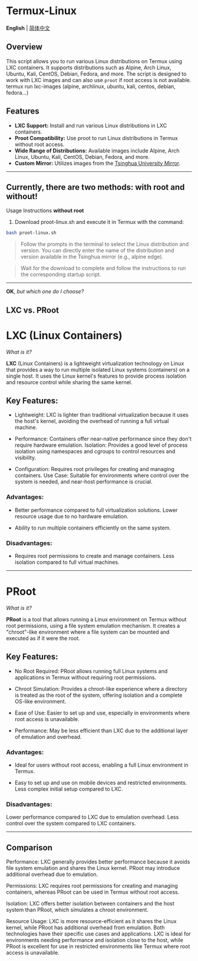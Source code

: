# Termux-Linux
**English** | [简体中文](README_CN.md)

## Overview
This script allows you to run various Linux distributions on Termux using LXC containers. It supports distributions such as Alpine, Arch Linux, Ubuntu, Kali, CentOS, Debian, Fedora, and more. The script is designed to work with LXC images and can also use `proot` if root access is not available.
termux run lxc-images (alpine, archlinux, ubuntu, kali, centos, debian, fedora...)

## Features
- **LXC Support:** Install and run various Linux distributions in LXC containers.
- **Proot Compatibility:** Use proot to run Linux distributions in Termux without root access.
- **Wide Range of Distributions:** Available images include Alpine, Arch Linux, Ubuntu, Kali, CentOS, Debian, Fedora, and more.
- **Custom Mirror:** Utilizes images from the [Tsinghua University Mirror](https://mirrors.tuna.tsinghua.edu.cn/lxc-images/images/).

-----

## Currently, there are two methods: with root and without!

Usage Instructions **without root**
1. Download proot-linux.sh and execute it in Termux with the command:
```bash
bash proot-linux.sh
```
> Follow the prompts in the terminal to select the Linux distribution and version. You can directly enter the name of the distribution and version available in the Tsinghua mirror (e.g., alpine edge).

> Wait for the download to complete and follow the instructions to run the corresponding startup script.

-----

**OK**, _but which one do I choose?_

## LXC vs. PRoot

# LXC (Linux Containers)
_What is it?_

**LXC** (Linux Containers) is a lightweight virtualization technology on Linux that provides a way to run multiple isolated Linux systems (containers) on a single host. It uses the Linux kernel's features to provide process isolation and resource control while sharing the same kernel.

## Key Features:

- Lightweight: LXC is lighter than traditional virtualization because it uses the host's kernel, avoiding the overhead of running a full virtual machine.

- Performance: Containers offer near-native performance since they don't require hardware emulation.
Isolation: Provides a good level of process isolation using namespaces and cgroups to control resources and visibility.

- Configuration: Requires root privileges for creating and managing containers.
Use Case: Suitable for environments where control over the system is needed, and near-host performance is crucial.

### Advantages:

- Better performance compared to full virtualization solutions.
Lower resource usage due to no hardware emulation.

- Ability to run multiple containers efficiently on the same system.

### Disadvantages:

- Requires root permissions to create and manage containers.
Less isolation compared to full virtual machines.

-------

# PRoot
_What is it?_

**PRoot** is a tool that allows running a Linux environment on Termux without root permissions, using a file system emulation mechanism. It creates a "chroot"-like environment where a file system can be mounted and executed as if it were the root.

## Key Features:

- No Root Required: PRoot allows running full Linux systems and applications in Termux without requiring root permissions.

- Chroot Simulation: Provides a chroot-like experience where a directory is treated as the root of the system, offering isolation and a complete OS-like environment.
  
- Ease of Use: Easier to set up and use, especially in environments where root access is unavailable.
  
- Performance: May be less efficient than LXC due to the additional layer of emulation and overhead.

### Advantages:

- Ideal for users without root access, enabling a full Linux environment in Termux.

- Easy to set up and use on mobile devices and restricted environments.
Less complex initial setup compared to LXC.

### Disadvantages:

Lower performance compared to LXC due to emulation overhead.
Less control over the system compared to LXC containers.

-----

## Comparison

Performance: LXC generally provides better performance because it avoids file system emulation and shares the Linux kernel. PRoot may introduce additional overhead due to emulation.

Permissions: LXC requires root permissions for creating and managing containers, whereas PRoot can be used in Termux without root access.

Isolation: LXC offers better isolation between containers and the host system than PRoot, which simulates a chroot environment.

Resource Usage: LXC is more resource-efficient as it shares the Linux kernel, while PRoot has additional overhead from emulation.
Both technologies have their specific use cases and applications. LXC is ideal for environments needing performance and isolation close to the host, while PRoot is excellent for use in restricted environments like Termux where root access is unavailable.
